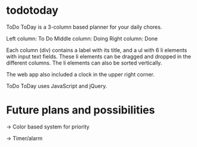 # todotoday

ToDo ToDay is a 3-column based planner for your daily chores. 

Left column: To Do 
Middle column: Doing
Right column: Done

Each column (div) contains a label with its title, and a ul with 6 li elements with input text fields. These li elements can be dragged and dropped in the different columns. The li elements can also be sorted vertically.

The web app also included a clock in the upper right corner.

ToDo ToDay uses JavaScript and jQuery.

# Future plans and possibilities

-> Color based system for priority

-> Timer/alarm
